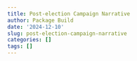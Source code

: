 ```yaml
---
title: Post-election Campaign Narrative
author: Package Build
date: '2024-12-10'
slug: post-election-campaign-narrative
categories: []
tags: []
---
```

